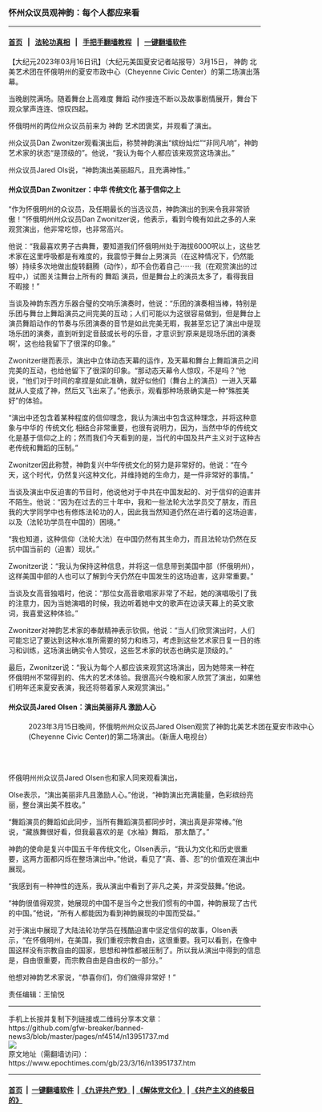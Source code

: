 ### 怀州众议员观神韵：每个人都应来看
------------------------

#### [首页](https://github.com/gfw-breaker/banned-news3/blob/master/README.md) &nbsp;&nbsp;|&nbsp;&nbsp; [法轮功真相](https://github.com/begood0513/basic/blob/master/README.md)  &nbsp;&nbsp;|&nbsp;&nbsp; [手把手翻墙教程](https://github.com/gfw-breaker/guides/wiki)  &nbsp;&nbsp;|&nbsp;&nbsp; [一键翻墙软件](https://github.com/gfw-breaker/nogfw/blob/master/README.md)  



<div><p>
 【大纪元2023年03月16日讯】（大纪元美国夏安记者站报导）3月15日，
 <ok href="https://www.epochtimes.com/gb/tag/%E7%A5%9E%E9%9F%B5.html">
  神韵
 </ok>
 北美艺术团在怀俄明州的夏安市政中心（Cheyenne Civic Center）的第二场演出落幕。
</p>
<p>
 当晚剧院满场。随着舞台上高难度
 <ok href="https://www.epochtimes.com/gb/tag/%E8%88%9E%E8%B9%88.html">
  舞蹈
 </ok>
 动作接连不断以及故事剧情展开，舞台下观众掌声连连、惊叹四起。
</p>
<p>
 怀俄明州的两位州众议员前来为
 <ok href="https://www.epochtimes.com/gb/tag/%E7%A5%9E%E9%9F%B5.html">
  神韵
 </ok>
 艺术团褒奖，并观看了演出。
</p>
<p>
 州众议员Dan Zwonitzer观看演出后，称赞神韵演出“缤纷灿烂”“非同凡响”，神韵艺术家的状态“是顶级的”。他说，“我认为每个人都应该来观赏这场演出。”
</p>
<p>
 州众议员Jared Ols说，“神韵演出美丽超凡，且充满神性。”
</p>
<h4>
 州众议员Dan Zwonitzer：中华
 <ok href="https://www.epochtimes.com/gb/tag/%E4%BC%A0%E7%BB%9F%E6%96%87%E5%8C%96.html">
  传统文化
 </ok>
 基于信仰之上
</h4>
<p>
 “作为怀俄明州的众议员，及任期最长的当选议员，神韵演出的到来令我非常骄傲！”怀俄明州州众议员Dan Zwonitzer说，他表示，看到今晚有如此之多的人来观赏演出，他非常吃惊，也非常高兴。
</p>
<p>
 他说：“我最喜欢男子古典舞，要知道我们怀俄明州处于海拔6000呎以上，这些艺术家在这里呼吸都是有难度的，我震惊于舞台上男演员（在这种情况下，仍然能够）持续多次地做出旋转翻腾（动作），却不会伤着自己⋯⋯我（在观赏演出的过程中，）试图关注舞台上所有的
 <ok href="https://www.epochtimes.com/gb/tag/%E8%88%9E%E8%B9%88.html">
  舞蹈
 </ok>
 演员，但是舞台上的演员太多了，看得我目不暇接！”
</p>
<p>
 当谈及神韵东西方乐器合璧的交响乐演奏时，他说：“乐团的演奏相当棒，特别是乐团与舞台上舞蹈演员之间完美的互动；人们可能以为这很容易做到，但是舞台上演员舞蹈动作的节奏与乐团演奏的音节是如此完美无暇，我甚至忘记了演出中是现场乐团的演奏，直到听到定音鼓或长号的乐音，才意识到‘原来是现场乐团的演奏啊’，这也给我留下了很深的印象。”
</p>
<p>
 Zwonitzer继而表示，演出中立体动态天幕的运作，及天幕和舞台上舞蹈演员之间完美的互动，也给他留下了很深的印象。“那动态天幕令人惊叹，不是吗？”他说，“他们对于时间的拿捏是如此准确，就好似他们（舞台上的演员）一进入天幕就从人变成了神，然后又飞出来了。”他表示，观看那种场景确实是一种“殊胜美好”的体验。
</p>
<p>
 “演出中还包含着某种程度的信仰理念，我认为演出中包含这种理念，并将这种意象与中华的
 <ok href="https://www.epochtimes.com/gb/tag/%E4%BC%A0%E7%BB%9F%E6%96%87%E5%8C%96.html">
  传统文化
 </ok>
 相结合非常重要，也很有说明力，因为，当然中华的传统文化是基于信仰之上的；然而我们今天看到的是，当代的中国及共产主义对于这种古老传统和舞蹈的压制。”
</p>
<p>
 Zwonitzer因此称赞，神韵复兴中华传统文化的努力是非常好的。他说：“在今天，这个时代，仍然复兴这种文化，并维持她的生命力，是一件非常好的事情。”
</p>
<p>
 当谈及演出中反迫害的节目时，他说他对于中共在中国发起的、对于信仰的迫害并不陌生。他说：“因为在过去的三十年中，我和一些法轮大法学员交了朋友，而且我的大学同学中也有修炼法轮功的人，因此我当然知道仍然在进行着的这场迫害，以及（法轮功学员在中国的）困境。”
</p>
<p>
 “我也知道，这种信仰（法轮大法）在中国仍然有其生命力，而且法轮功仍然在反抗中国当前的（迫害）现状。”
</p>
<p>
 Zwonitzer说：“我认为保持这种信息，并将这一信息带到美国中部（怀俄明州），这样美国中部的人也可以了解到今天仍然在中国发生的这场迫害，这非常重要。”
</p>
<p>
 当谈及女高音独唱时，他说：“那位女高音歌唱家非常了不起，她的演唱吸引了我的注意力，因为当她演唱的时候，我边听着她中文的歌声在边读天幕上的英文歌词，我喜爱这种体验。”
</p>
<p>
 Zwonitzer对神韵艺术家的奉献精神表示钦佩，他说：“当人们欣赏演出时，人们可能忘记了要达到这种水准所需要的努力和练习，考虑到这些艺术家日复一日的练习和训练，这场演出确实令人赞叹，这些艺术家的状态也确实是顶级的。”
</p>
<p>
 最后，Zwonitzer说：“我认为每个人都应该来观赏这场演出，因为她带来一种在怀俄明州不常得到的、伟大的艺术体验。我很高兴今晚和家人欣赏了演出，如果他们明年还来夏安表演，我还将带着家人来观赏演出。”
</p>
<h4>
 州众议员Jared Olsen：演出美丽非凡 激励人心
</h4>
<figure aria-describedby="caption-attachment-13951819" class="wp-caption aligncenter" id="attachment_13951819" style="width: 600px">
 <ok href="https://i.epochtimes.com/assets/uploads/2023/03/id13951819-2303160044531886.jpg" target="_blank">
  <img alt="" class="size-large wp-image-13951819" src="https://i.epochtimes.com/assets/uploads/2023/03/id13951819-2303160044531886-600x400.jpg" title=""/>
 </ok>
 <br/><figcaption class="wp-caption-text" id="caption-attachment-13951819">
  2023年3月15日晚间，怀俄明州州众议员Jared Olsen观赏了神韵北美艺术团在夏安市政中心 (Cheyenne Civic Center)的第二场演出。（新唐人电视台）
 </figcaption><br/>
</figure><br/>
<p>
 怀俄明州州众议员Jared Olsen也和家人同来观看演出，
</p>
<p>
 Olse表示，“演出美丽非凡且激励人心。”他说，“神韵演出充满能量，色彩缤纷亮丽，整台演出美不胜收。”
</p>
<p>
 “舞蹈演员的舞蹈如此同步，当所有舞蹈演员都同步时，演出真是非常棒。”他说，“藏族舞很好看，但我最喜欢的是《水袖》舞蹈， 那太酷了。”
</p>
<p>
 神韵的使命是复兴中国五千年传统文化，Olsen表示，“我认为文化和历史很重要，这两方面都闪烁在整场演出中。”他说，看见了“真、善、忍”的价值观在演出中展现。
</p>
<p>
 “我感到有一种神性的连系，我从演出中看到了非凡之美，并深受鼓舞。”他说。
</p>
<p>
 “神韵很值得观赏，她展现的中国不是当今之世我们惯有的中国，神韵展现了古代的中国。”他说，“所有人都能因为看到神韵展现的中国而受益。”
</p>
<p>
 对于演出中展现了大陆法轮功学员在残酷迫害中坚定信仰的故事，Olsen表示，“在怀俄明州，在美国，我们重视宗教自由，这很重要。我可以看到，在像中国这样没有宗教自由的国家，思想和神性都被压制了。所以我从演出中得到的信息是，自由很重要，而宗教自由是自由权的一部分。”
</p>
<p>
 他想对神韵艺术家说，“恭喜你们，你们做得非常好！”
</p>
<p>
 责任编辑：王愉悦
</p>
</div>
<hr/>
手机上长按并复制下列链接或二维码分享本文章：<br/>
https://github.com/gfw-breaker/banned-news3/blob/master/pages/nf4514/n13951737.md <br/>
<a href='https://github.com/gfw-breaker/banned-news3/blob/master/pages/nf4514/n13951737.md'><img src='https://github.com/gfw-breaker/banned-news3/blob/master/pages/nf4514/n13951737.md.png'/></a> <br/>
原文地址（需翻墙访问）：https://www.epochtimes.com/gb/23/3/16/n13951737.htm


------------------------
#### [首页](https://github.com/gfw-breaker/banned-news3/blob/master/README.md) &nbsp;|&nbsp; [一键翻墙软件](https://github.com/gfw-breaker/nogfw/blob/master/README.md) &nbsp;| [《九评共产党》](https://github.com/gfw-breaker/9ping.md/blob/master/README.md#九评之一评共产党是什么) | [《解体党文化》](https://github.com/gfw-breaker/jtdwh.md/blob/master/README.md) | [《共产主义的终极目的》](https://github.com/gfw-breaker/gczydzjmd.md/blob/master/README.md)


<img src='http://gfw-breaker.win/banned-news3/pages/nf4514/n13951737.md' width='0px' height='0px'/>
